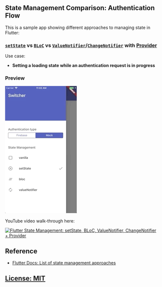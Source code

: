 ## State Management Comparison: Authentication Flow

This is a sample app showing different approaches to managing state in Flutter:

### [`setState`](https://flutter.dev/docs/development/data-and-backend/state-mgmt/options#setstate) vs [`BLoC`](https://flutter.dev/docs/development/data-and-backend/state-mgmt/options#bloc--rx) vs [`ValueNotifier`](https://api.flutter.dev/flutter/foundation/ValueNotifier-class.html)/[`ChangeNotifier`](https://api.flutter.dev/flutter/foundation/ChangeNotifier-class.html) with [Provider](https://pub.dev/packages/provider)

Use case: 

- **Setting a loading state while an authentication request is in progress**

### Preview

![](media/preview.gif)

YouTube video walk-through here: 

[![Flutter State Management: setState, BLoC, ValueNotifier, ChangeNotifier + Provider](media/firebase-auth-banner-youtube.png)](https://youtu.be/TODO)


## Reference

- [Flutter Docs: List of state management approaches](https://flutter.dev/docs/development/data-and-backend/state-mgmt/options)


## [License: MIT](LICENSE.md)
